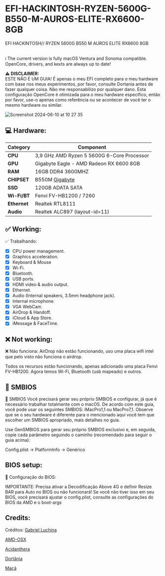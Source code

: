 # EFI-HACKINTOSH-RYZEN-5600G-B550-M-AUROS-ELITE-RX6600-8GB
EFI HACKINTOSH// RYZEN 5600G B550 M AUROS ELITE RX6600 8GB

<br/>
ℹ️ The current version is fully macOS  Ventura and Sonoma compatible. OpenCore, drivers, and kexts are always up to date!

:warning: **DISCLAIMER:**
<br/>
 ESTE NÃO É UM GUIA!
É apenas o meu EFI completo para o meu hardware com base nos meus experimentos, por favor, consulte Dortania antes de fazer qualquer coisa. Não me responsabilizo por qualquer dano. Esta configuração OpenCore é otimizada para o meu hardware específico, então por favor, use-o apenas como referência ou se acontecer de você ter o mesmo hardware ou similar.

![Screenshot 2024-06-10 at 10 27 35](https://github.com/FabricioFelix-25/EFI-HACKINTOSH-RYZEN-5600G-B550-M-AUROS-ELITE-RX6600-8GB/assets/126669160/8e2e8ba3-b040-4d63-92b6-abf27b1b4062)


## :computer: Hardware:

| **Category** | **Component**                                                                    |
| ------------ | -------------------------------------------------------------------------------- |
| **CPU**      | 3,9 GHz AMD Ryzen 5 5600G 6-Core Processor                                        |
| **GPU**      | Gigabyte Eagle - AMD Radeon RX 6600  8GB                       |
| **RAM**      | 16GB  DDR4 3600MHZ                                                   |
| **CHIPSET**  | B550M  [Gigabyte](https://www.gigabyte.com/Motherboard/B550M-AORUS-ELITE-rev-13#kf) |
| **SSD**      | 120GB ADATA SATA                                                                 |
| **Wi-Fi/BT** | Fenvi FV-HB1200  / 7260                                                                |
| **Ethernet** | Realtek RTL8111                                                                  |
| **Audio**    | Realtek ALC897 (layout-id=11)                                                    |


## :white_check_mark: Working:

✅ Trabalhando:
- [x] CPU power management.
- [x] Graphics acceleration.
- [x] Keyboard & Mouse
- [x] Wi-Fi.
- [x] Bluetooth.
- [x] USB ports.
- [x] HDMI video & audio output.
- [x] Ethernet.
- [x] Audio (Internal speakers, 3.5mm headphone jack).
- [x] Internal microphone.
- [x] VGA WebCam.
- [x] AirDrop & Handoff.
- [x] iCloud & App Store.
- [x] iMessage & FaceTime.

## :x: Not working:
             
❌ Não funciona:
 AirDrop não estão funcionando, uso uma placa wifi intel que pelo visto não funciona o airdrop.

Todos os recursos estão funcionando, apenas adicionado uma placa Fenvi FV-HB1200. Agora temos Wi-Fi, Bluetooth (usb mapeado) e outros.


## :closed_lock_with_key: SMBIOS


🔐 SMBIOS
Você precisará gerar seu próprio SMBIOS e configurar, já que é necessário trabalhar totalmente com o macOS. De acordo com este guia, você pode usar os seguintes SMBIOS: iMacPro1,1 ou MacPro7,1. Observe que se o seu hardware é diferente para o mencionado aqui você tem que escolher um SMBIOS apropriado, mais detalhes no guia.

Use GenSMBIOS para gerar seu próprio SMBIOS exclusivo e, em seguida, copie cada parâmetro seguindo o caminho (recomendado para seguir o guia acima):

Config.plist -> PlatformInfo -> Genérico

## BIOS setup:

🔐 Configuração do BIOS:

IMPORTANTE: Precisa ativar a Decodificação Above 4G e definir Resize BAR para Auto no BIOS ou não funcionará! Se você não tiver isso em seu BIOS, você precisará ajustar o config.plist, consulte as configurações do BIOS da AMD e o boot-args

## Credits:

Créditos:
[Gabriel Luchina](https://www.youtube.com/c/GabrielLuchina)

[AMD-OSX](https://github.com/AMD-OSX/AMD_Vanilla)

[Acidanthera](https://github.com/acidanthera)

[Dortânia](https://dortania.github.io/getting-started/)

[Maçã](https://www.apple.com/)
